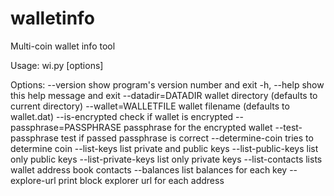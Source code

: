 walletinfo
==========

Multi-coin wallet info tool

Usage: wi.py [options]

Options:
  --version             show program's version number and exit
  -h, --help            show this help message and exit
  --datadir=DATADIR     wallet directory (defaults to current directory)
  --wallet=WALLETFILE   wallet filename (defaults to wallet.dat)
  --is-encrypted        check if wallet is encrypted
  --passphrase=PASSPHRASE
                        passphrase for the encrypted wallet
  --test-passphrase     test if passed passphrase is correct
  --determine-coin      tries to determine coin
  --list-keys           list private and public keys
  --list-public-keys    list only public keys
  --list-private-keys   list only private keys
  --list-contacts       lists wallet address book contacts
  --balances            list balances for each key
  --explore-url         print block explorer url for each address
